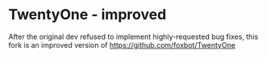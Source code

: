 TwentyOne - improved
====================
After the original dev refused to implement highly-requested bug fixes, this fork is an improved version of https://github.com/foxbot/TwentyOne
